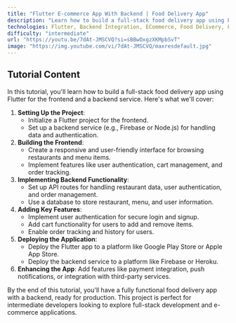 ```yaml
---
title: "Flutter E-commerce App With Backend | Food Delivery App"
description: "Learn how to build a full-stack food delivery app using Flutter for the frontend and a backend service. This tutorial covers e-commerce features, user authentication, and order management."
technologies: Flutter, Backend Integration, ECommerce, Food Delivery, Fullstack Development
difficulty: "intermediate"
url: "https://youtu.be/7dAt-JMSCVQ?si=sBBwOxgzXKMpbSvT"
image: "https://img.youtube.com/vi/7dAt-JMSCVQ/maxresdefault.jpg"
---
```


## Tutorial Content

In this tutorial, you'll learn how to build a full-stack food delivery app using Flutter for the frontend and a backend service. Here's what we'll cover:

1. **Setting Up the Project**:
   - Initialize a Flutter project for the frontend.
   - Set up a backend service (e.g., Firebase or Node.js) for handling data and authentication.
2. **Building the Frontend**:
   - Create a responsive and user-friendly interface for browsing restaurants and menu items.
   - Implement features like user authentication, cart management, and order tracking.
3. **Implementing Backend Functionality**:
   - Set up API routes for handling restaurant data, user authentication, and order management.
   - Use a database to store restaurant, menu, and user information.
4. **Adding Key Features**:
   - Implement user authentication for secure login and signup.
   - Add cart functionality for users to add and remove items.
   - Enable order tracking and history for users.
5. **Deploying the Application**:
   - Deploy the Flutter app to a platform like Google Play Store or Apple App Store.
   - Deploy the backend service to a platform like Firebase or Heroku.
6. **Enhancing the App**: Add features like payment integration, push notifications, or integration with third-party services.

By the end of this tutorial, you'll have a fully functional food delivery app with a backend, ready for production. This project is perfect for intermediate developers looking to explore full-stack development and e-commerce applications.